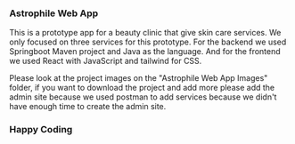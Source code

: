 ### Astrophile Web App ###

This is a prototype app for a beauty clinic that give skin care services. We only focused on three services for this prototype. 
For the backend we used Springboot Maven project and Java as the language.
And for the frontend we used React with JavaScript and tailwind for CSS.

Please look at the project images on the "Astrophile Web App Images" folder, if you want to download the project and add more please add the admin site because we used postman to add services because
we didn't have enough time to create the admin site.

### Happy Coding ###
